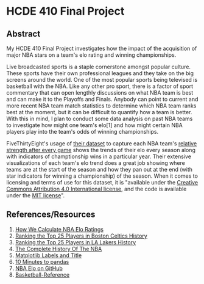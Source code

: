 # HCDE 410 Final Project
## Abstract
My HCDE 410 Final Project investigates how the impact of the acquisition of major NBA stars on a team's elo rating and winning championships.

Live broadcasted sports is a staple cornerstone amongst popular culture. These sports have their own professional leagues and they take on the big screens around the world. One of the most popular sports being televised is basketball with the NBA. Like any other pro sport, there is a factor of sport commentary that can open lengthly discussions on what NBA team is best and can make it to the Playoffs and Finals. Anybody can point to current and more recent NBA team match statistics to determine which NBA team ranks best at the moment, but it can be difficult to quantify how a team is better. With this in mind, I plan to conduct some data analysis on past NBA teams to investigate how might one team's elo[1] and how might certain NBA players play into the team's odds of winning championships.

FiveThirtyEight's usage of [their dataset](https://github.com/fivethirtyeight/data/tree/master/nba-elo) to capture each NBA team's [relative strength after every game](https://projects.fivethirtyeight.com/complete-history-of-the-nba/#warriors) shows the trends of their elo every season along with indicators of champtionship wins in a particular year. Their extensive visualizations of each team's elo trend does a great job showing where teams are at the start of the season and how they pan out at the end (with star indicators for winning a championship) of the season. When it comes to licensing and terms of use for this dataset, it is "available under the [Creative Commons Attribution 4.0 International license](https://creativecommons.org/licenses/by/4.0/), and the code is available under the [MIT license](https://opensource.org/license/mit/)".

## References/Resources
1. [How We Calculate NBA Elo Ratings](https://fivethirtyeight.com/features/how-we-calculate-nba-elo-ratings/)
2. [Ranking the Top 25 Players in Boston Celtics History](https://bleacherreport.com/articles/1723418-ranking-the-top-25-players-in-boston-celtics-history)
3. [Ranking the Top 25 Players in LA Lakers History](https://bleacherreport.com/articles/1722087-ranking-the-top-25-players-in-la-lakers-history)
4. [The Complete History Of The NBA](https://projects.fivethirtyeight.com/complete-history-of-the-nba/#warriors)
5. [Matplotlib Labels and Title](https://www.w3schools.com/python/matplotlib_labels.asp)
6. [10 Minutes to pandas](https://pandas.pydata.org/pandas-docs/version/0.15/10min.html)
7. [NBA Elo on GitHub](https://github.com/fivethirtyeight/data/tree/master/nba-elo)
8. [Basketball-Reference](https://www.basketball-reference.com/)